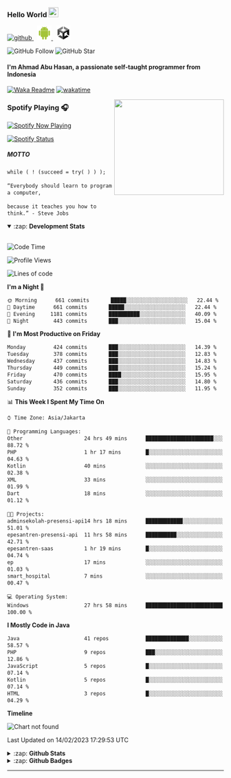 ### Hello World <img src="https://github.com/eby8zevin/eby8zevin/blob/main/assets/Hi.gif"  width="23" height="23">

<p align="left">
  <a href="https://github.com/eby8zevin" target="_blank">
    <img src="https://github.com/eby8zevin/eby8zevin/blob/main/assets/GitHub.png" alt="github" width="33" height="33"/>
  </a>
  &nbsp;
  <a href="https://github.com/eby8zevin/QRBarcode" target="_blank">
    <img src="https://raw.githubusercontent.com/devicons/devicon/master/icons/android/android-plain.svg" alt="android" width="33" height="33"/>
  </a>
  &nbsp;
  <a href="https://github.com/eby8zevin/unity-ARMarker" target="_blank">
    <img src="https://raw.githubusercontent.com/devicons/devicon/master/icons/unity/unity-original.svg" alt="unity" width="33" height="33"/>
  </a>
</p>

![GitHub Follow](https://img.shields.io/github/followers/eby8zevin.svg?style=social&label=Follow)
![GitHub Star](https://img.shields.io/github/stars/eby8zevin?affiliations=OWNER%2CCOLLABORATOR&style=social&label=Star)

#### I'm Ahmad Abu Hasan, a passionate self-taught programmer from Indonesia

[![Waka Readme](https://github.com/eby8zevin/eby8zevin/actions/workflows/anmol098.yml/badge.svg)](https://github.com/eby8zevin/eby8zevin/actions/workflows/anmol098.yml)
[![wakatime](https://wakatime.com/badge/user/bbcd646f-1daf-4865-a20e-46d4c803e6f8.svg)](https://wakatime.com/@bbcd646f-1daf-4865-a20e-46d4c803e6f8)

<img src="https://github.com/eby8zevin/eby8zevin/blob/main/assets/Octocat.png" width="255" height="222" align='right'>

### Spotify Playing 🎧

[<img src="https://spotify-now-playing-ahmadabuhasan.vercel.app/api/spotify-playing" alt="Spotify Now Playing" width="350" />](https://open.spotify.com/user/gr3y7pr12w9ol2dy2ccdb10e7)

[<img src="https://readme-spotify-status-ahmadabuhasan.vercel.app/api/run-spotify-status" alt="Spotify Status" width="350" />](https://open.spotify.com/user/gr3y7pr12w9ol2dy2ccdb10e7)

##### MOTTO

```
while ( ! (succeed = try( ) ) );

“Everybody should learn to program a computer,

because it teaches you how to think.” - Steve Jobs
```

<details open>
  <summary> :zap: <b>Development Stats</b> </summary>
<br/>

<!--START_SECTION:waka-->
![Code Time](http://img.shields.io/badge/Code%20Time-2%2C715%20hrs%2014%20mins-blue)

![Profile Views](http://img.shields.io/badge/Profile%20Views-54-blue)

![Lines of code](https://img.shields.io/badge/From%20Hello%20World%20I%27ve%20Written-248%20Thousand%20lines%20of%20code-blue)

**I'm a Night 🦉** 

```text
🌞 Morning      661 commits       █████░░░░░░░░░░░░░░░░░░░░   22.44 % 
🌆 Daytime      661 commits       █████░░░░░░░░░░░░░░░░░░░░   22.44 % 
🌃 Evening     1181 commits       ██████████░░░░░░░░░░░░░░░   40.09 % 
🌙 Night        443 commits       ███░░░░░░░░░░░░░░░░░░░░░░   15.04 % 

```
📅 **I'm Most Productive on Friday** 

```text
Monday         424 commits       ███░░░░░░░░░░░░░░░░░░░░░░   14.39 % 
Tuesday        378 commits       ███░░░░░░░░░░░░░░░░░░░░░░   12.83 % 
Wednesday      437 commits       ███░░░░░░░░░░░░░░░░░░░░░░   14.83 % 
Thursday       449 commits       ███░░░░░░░░░░░░░░░░░░░░░░   15.24 % 
Friday         470 commits       ████░░░░░░░░░░░░░░░░░░░░░   15.95 % 
Saturday       436 commits       ███░░░░░░░░░░░░░░░░░░░░░░   14.80 % 
Sunday         352 commits       ███░░░░░░░░░░░░░░░░░░░░░░   11.95 % 

```


📊 **This Week I Spent My Time On** 

```text
⌚︎ Time Zone: Asia/Jakarta

💬 Programming Languages: 
Other                    24 hrs 49 mins      ██████████████████████░░░   88.72 % 
PHP                      1 hr 17 mins        █░░░░░░░░░░░░░░░░░░░░░░░░   04.63 % 
Kotlin                   40 mins             ░░░░░░░░░░░░░░░░░░░░░░░░░   02.38 % 
XML                      33 mins             ░░░░░░░░░░░░░░░░░░░░░░░░░   01.99 % 
Dart                     18 mins             ░░░░░░░░░░░░░░░░░░░░░░░░░   01.12 % 

🐱‍💻 Projects: 
adminsekolah-presensi-api14 hrs 18 mins      ████████████░░░░░░░░░░░░░   51.01 % 
epesantren-presensi-api  11 hrs 58 mins      ██████████░░░░░░░░░░░░░░░   42.71 % 
epesantren-saas          1 hr 19 mins        █░░░░░░░░░░░░░░░░░░░░░░░░   04.74 % 
ep                       17 mins             ░░░░░░░░░░░░░░░░░░░░░░░░░   01.03 % 
smart_hospital           7 mins              ░░░░░░░░░░░░░░░░░░░░░░░░░   00.47 % 

💻 Operating System: 
Windows                  27 hrs 58 mins      █████████████████████████   100.00 % 

```

**I Mostly Code in Java** 

```text
Java                     41 repos            ██████████████░░░░░░░░░░░   58.57 % 
PHP                      9 repos             ███░░░░░░░░░░░░░░░░░░░░░░   12.86 % 
JavaScript               5 repos             █░░░░░░░░░░░░░░░░░░░░░░░░   07.14 % 
Kotlin                   5 repos             █░░░░░░░░░░░░░░░░░░░░░░░░   07.14 % 
HTML                     3 repos             █░░░░░░░░░░░░░░░░░░░░░░░░   04.29 % 

```


**Timeline**

![Chart not found](https://raw.githubusercontent.com/eby8zevin/eby8zevin/main/charts/bar_graph.png) 


 Last Updated on 14/02/2023 17:29:53 UTC
<!--END_SECTION:waka-->

</details>

<details>
  <summary> :zap: <b>Github Stats</b> </summary>
<p align="center">:heart:</p>
<p align="center"><a href="https://github.com/eby8zevin">
  <img src="https://github-readme-stats.vercel.app/api?username=eby8zevin&show_icons=true&theme=dark&line_height=20">
  <img src="https://github-readme-stats.vercel.app/api/top-langs/?username=eby8zevin&layout=compact&theme=dark">
</a></p>
<p align="center">
  <a href="https://github.com/eby8zevin">
    <img src="https://github-readme-streak-stats.herokuapp.com/?user=eby8zevin&theme=dark"/>
  </a>
</p>
</details>

<details>
  <summary> :zap: <b>Github Badges</b> </summary>
  <br>
  <a href='https://archiveprogram.github.com/'><img src='https://raw.githubusercontent.com/acervenky/animated-github-badges/master/assets/acbadge.gif' width='40' height='40'></a> 
  <a href='https://docs.github.com/en/developers'><img src='https://raw.githubusercontent.com/acervenky/animated-github-badges/master/assets/devbadge.gif' width='40' height='40'></a> 
  <a href='https://github.com/pricing'><img src='https://raw.githubusercontent.com/acervenky/animated-github-badges/master/assets/pro.gif' width='40' height='40'></a> 
  <a href='https://stars.github.com/'><img src='https://raw.githubusercontent.com/acervenky/animated-github-badges/master/assets/starbadge.gif' width='35' height='35'></a> 
  <a href='https://docs.github.com/en/github/supporting-the-open-source-community-with-github-sponsors'><img src='https://raw.githubusercontent.com/acervenky/animated-github-badges/master/assets/sponsorbadge.gif' width='35' height='35'></a>
</details>

---
